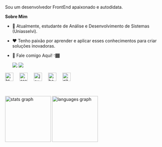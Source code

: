 
 Sou um desenvolvedor FrontEnd apaixonado e autodidata.
 
**Sobre Mim**

- 💼 Atualmente, estudante de Análise e Desenvolvimento de Sistemas (Uniasselvi).

- ❤️ Tenho paixão por aprender e aplicar esses conhecimentos para criar soluções inovadoras.
  
- 💬 Fale comigo Aqui! 👇🏾
              <div> 
                <a href = "matheusnunescontato03@gmail.com"><img src="https://img.shields.io/badge/-Gmail-%23333?style=for-the-badge&logo=gmail&logoColor=white" target="_blank"></a>
                <a href="https://www.linkedin.com/in/matheus-nunes-2124a4287" target="_blank"><img src="https://img.shields.io/badge/-LinkedIn-%230077B5?style=for-the-badge&logo=linkedin&logoColor=white" target="_blank"></a> 
              </div>

<div align="left">
  <img src="https://cdn.jsdelivr.net/gh/devicons/devicon/icons/html5/html5-original.svg" height="27" alt="html5 logo"  />
  <img width="12" />
  <img src="https://cdn.jsdelivr.net/gh/devicons/devicon/icons/css3/css3-original.svg" height="27" alt="css3 logo"  />
  <img width="12" />
  <img src="https://cdn.jsdelivr.net/gh/devicons/devicon/icons/javascript/javascript-original.svg" height="27" alt="javascript logo"  />
  <img width="12" />
  <img src="https://cdn.jsdelivr.net/gh/devicons/devicon/icons/bootstrap/bootstrap-original.svg" height="27" alt="bootstrap logo"  />
  <img width="12" />
  <img src="https://cdn.jsdelivr.net/gh/devicons/devicon/icons/github/github-original.svg" height="27" alt="github logo"  />
</div>

  ##

<br clear="both">

<div align="left">
  <img src="https://github-readme-stats.vercel.app/api?username=matheushenrynunes&hide_title=false&hide_rank=false&show_icons=true&include_all_commits=true&count_private=true&disable_animations=false&theme=dracula&locale=en&hide_border=false&order=1" height="150" alt="stats graph"  />
  <img src="https://github-readme-stats.vercel.app/api/top-langs?username=matheushenrynunes&locale=en&hide_title=false&layout=compact&card_width=320&langs_count=5&theme=dracula&hide_border=false&order=2" height="150" alt="languages graph"  />

